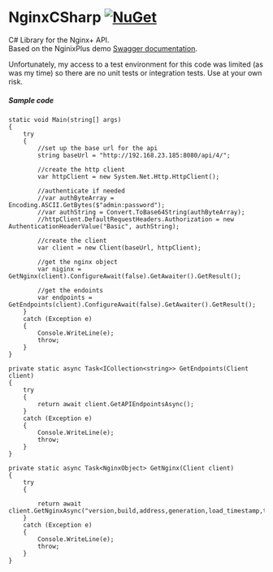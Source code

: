 # NginxCSharp [![NuGet](https://img.shields.io/nuget/v/NginxCSharp.svg)](https://www.nuget.org/packages/NginxCSharp/)
C# Library for the Nginx+ API.  
Based on the NginixPlus demo 
[Swagger documentation](http://demo.nginx.com/swagger-ui/).

Unfortunately, my access to a test environment 
for this code was limited (as was my time) so there are no
unit tests or integration tests. Use at your own risk.

##### Sample code
```
static void Main(string[] args)
{
    try
    {
        //set up the base url for the api
        string baseUrl = "http://192.168.23.185:8080/api/4/";

        //create the http client
        var httpClient = new System.Net.Http.HttpClient();

        //authenticate if needed
        //var authByteArray = Encoding.ASCII.GetBytes($"admin:password"); 
        //var authString = Convert.ToBase64String(authByteArray);
        //httpClient.DefaultRequestHeaders.Authorization = new AuthenticationHeaderValue("Basic", authString);

        //create the client
        var client = new Client(baseUrl, httpClient);

        //get the nginx object
        var niginx = GetNginx(client).ConfigureAwait(false).GetAwaiter().GetResult();

        //get the endoints
        var endpoints = GetEndpoints(client).ConfigureAwait(false).GetAwaiter().GetResult();
    }
    catch (Exception e)
    {
        Console.WriteLine(e);
        throw;
    }
}

private static async Task<ICollection<string>> GetEndpoints(Client client)
{
    try
    {
        return await client.GetAPIEndpointsAsync();
    }
    catch (Exception e)
    {
        Console.WriteLine(e);
        throw;
    }
}

private static async Task<NginxObject> GetNginx(Client client)
{
    try
    {
                              
        return await client.GetNginxAsync("version,build,address,generation,load_timestamp,timestamp,pid,ppid");
    }
    catch (Exception e)
    {
        Console.WriteLine(e);
        throw;
    }
}
```


